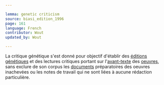 ```yaml
---

lemma: genetic criticism
source: biasi_edition_1996
page: 161
language: French
contributor: Wout
updated_by: Wout

---
```


La critique génétique s'est donné pour objectif d'établir des [éditions génétiques](editionGenetic.html) et des lectures critiques portant sur l'[avant-texte](avantTexte) des [oeuvres](work.html), sans exclure de son corpus les [documents](document.html) préparatoires des oeuvres inachevées ou les notes de travail qui ne sont liées à aucune rédaction particulière.
